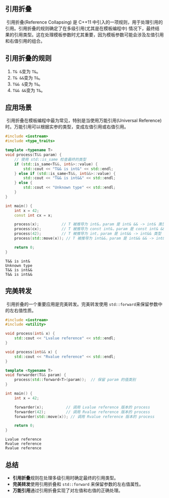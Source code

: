 ## 引用折叠

​	引用折叠(Reference Collapsing) 是 C++11 中引入的一项规则，用于处理引用的引用。引用折叠的规则确定了在多级引用(尤其是在模板编程中) 情况下，最终结果的引用类型。这在处理模板参数时尤其重要，因为模板参数可能会涉及左值引用和右值引用的组合。

## 引用折叠的规则

1. `T& &`变为 `T&`。
2. `T& &&`变为 `T&`。
3. `T&& &`变为 `T&`。
4. `T&& &&`变为 `T&`。

## 应用场景

​	引用折叠在模板编程中最为常见，特别是当使用万能引用(Universal Reference) 时。万能引用可以根据实参的类型，变成左值引用或右值引用。

```c++
#include <iostream>
#include <type_traits>

template <typename T>
void process(T&& param) {
    // 使用 std::is_same 检查最终的类型
    if (std::is_same<T&&, int&>::value) {
        std::cout << "T&& is int&" << std::endl;
    } else if (std::is_same<T&&, int&&>::value) {
        std::cout << "T&& is int&&" << std::endl;
    } else {
        std::cout << "Unknown type" << std::endl;
    }
}

int main() {
    int x = 42;
    const int cx = x;

    process(x);          // T 被推导为 int&，param 是 int& && -> int& 类型
    process(cx);         // T 被推导为 const int&，param 是 const int& && -> const int& 类型
    process(42);         // T 被推导为 int，param 是 int&& -> int&& 类型
    process(std::move(x)); // T 被推导为 int&&，param 是 int&& && -> int&& 类型

    return 0;
}
```

```shell
T&& is int&
Unknown type
T&& is int&&
T&& is int&&
```

## 完美转发

​	引用折叠的一个重要应用是完美转发。完美转发使用 `std::forward`来保留参数中的左右值性质。

```c++
#include <iostream>
#include <utility>

void process(int& x) {
    std::cout << "Lvalue reference" << std::endl;
}

void process(int&& x) {
    std::cout << "Rvalue reference" << std::endl;
}

template <typename T>
void forwarder(T&& param) {
    process(std::forward<T>(param));  // 保留 param 的值类别
}

int main() {
    int x = 42;

    forwarder(x);          // 调用 Lvalue reference 版本的 process
    forwarder(42);         // 调用 Rvalue reference 版本的 process
    forwarder(std::move(x)); // 调用 Rvalue reference 版本的 process

    return 0;
}
```

```shell
Lvalue reference
Rvalue reference
Rvalue reference
```

## 总结

- **引用折叠**规则在处理多级引用时确定最终的引用类型。
- **完美转发**使用引用折叠和 `std::forward` 来保留参数的左右值属性。
- **万能引用**通过引用折叠实现了对左值和右值的正确处理。